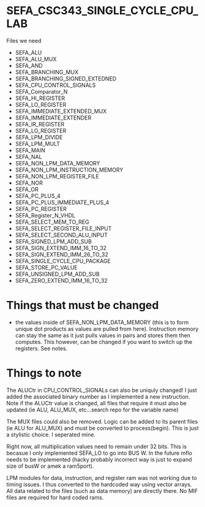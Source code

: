 # SEFA_CSC343_SINGLE_CYCLE_CPU_LAB

Files we need
- SEFA_ALU
- SEFA_ALU_MUX
- SEFA_AND
- SEFA_BRANCHING_MUX
- SEFA_BRANCHING_SIGNED_EXTEDNED
- SEFA_CPU_CONTROL_SIGNALS
- SEFA_Comparator_N
- SEFA_HI_REGISTER
- SEFA_LO_REGISTER
- SEFA_IMMEDIATE_EXTENDED_MUX
- SEFA_IMMEDIATE_EXTENDER
- SEFA_IR_REGISTER
- SEFA_LO_REGISTER
- SEFA_LPM_DIVIDE
- SEFA_LPM_MULT
- SEFA_MAIN
- SEFA_NAL
- SEFA_NON_LPM_DATA_MEMORY
- SEFA_NON_LPM_INSTRUCTION_MEMORY
- SEFA_NON_LPM_REGISTER_FILE
- SEFA_NOR
- SEFA_OR
- SEFA_PC_PLUS_4
- SEFA_PC_PLUS_IMMEDIATE_PLUS_4
- SEFA_PC_REGISTER
- SEFA_Register_N_VHDL
- SEFA_SELECT_MEM_TO_REG
- SEFA_SELECT_REGISTER_FILE_INPUT
- SEFA_SELECT_SECOND_ALU_INPUT
- SEFA_SIGNED_LPM_ADD_SUB
- SEFA_SIGN_EXTEND_IMM_16_TO_32
- SEFA_SIGN_EXTEND_IMM_26_TO_32
- SEFA_SINGLE_CYCLE_CPU_PACKAGE
- SEFA_STORE_PC_VALUE
- SEFA_UNSIGNED_LPM_ADD_SUB
- SEFA_ZERO_EXTEND_IMM_16_TO_32


# Things that must be changed
- the values inside of SEFA_NON_LPM_DATA_MEMORY
(this is to form unique dot products as values are pulled from here). 
Instruction memory can stay the same as it just pulls values in pairs and stores them then computes.
This however, can be changed if you want to switch up the registers. See notes.

# Things to note 
The ALUCtr in CPU_CONTROL_SIGNALs can also be uniquly changed! I just added the associated binary number as I implemented a new instruction. 
Note if the ALUCtr value is changed, all files that require it must also be updated (ie ALU, ALU_MUX, etc...search repo for the variable name) 


The MUX files could also be removed. Logic can be added to its parent files (ie ALU for ALU_MUX) and must be converted to process(begin). This is just a stylistic choice. I seperated mine.

Right now, all multiplication values need to remain under 32 bits. This is becasue I only implemented SEFA_LO to go into BUS W. In the future mflo needs to be implemented (hacky probably incorrect way is just to expand size of busW or amek a ram5port).

LPM modules for data, instruction, and register ram was not working due to timing issues. I thus converted to the hardcoded way using vector arrays. 
All data related to the files (such as data memory) are directly there. No MIF files are required for hard coded rams.




